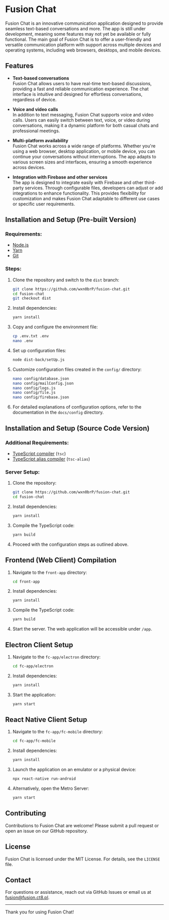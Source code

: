 # Fusion Chat

Fusion Chat is an innovative communication application designed to provide seamless text-based conversations and more. The app is still under development, meaning some features may not yet be available or fully functional. The main goal of Fusion Chat is to offer a user-friendly and versatile communication platform with support across multiple devices and operating systems, including web browsers, desktops, and mobile devices.

## Features

- **Text-based conversations**  
  Fusion Chat allows users to have real-time text-based discussions, providing a fast and reliable communication experience. The chat interface is intuitive and designed for effortless conversations, regardless of device.

- **Voice and video calls**  
  In addition to text messaging, Fusion Chat supports voice and video calls. Users can easily switch between text, voice, or video during conversations, making it a dynamic platform for both casual chats and professional meetings.

- **Multi-platform availability**  
  Fusion Chat works across a wide range of platforms. Whether you're using a web browser, desktop application, or mobile device, you can continue your conversations without interruptions. The app adapts to various screen sizes and interfaces, ensuring a smooth experience across devices.

- **Integration with Firebase and other services**  
  The app is designed to integrate easily with Firebase and other third-party services. Through configurable files, developers can adjust or add integrations to enhance functionality. This provides flexibility for customization and makes Fusion Chat adaptable to different use cases or specific user requirements.

## Installation and Setup (Pre-built Version)

### Requirements:

- [Node.js](https://nodejs.org/en/download/)
- [Yarn](https://yarnpkg.com/en/docs/install)
- [Git](https://git-scm.com/downloads)

### Steps:

1. Clone the repository and switch to the `dist` branch:
   ```bash
   git clone https://github.com/wxn0brP/fusion-chat.git
   cd fusion-chat
   git checkout dist
   ```

2. Install dependencies:
   ```bash
   yarn install
   ```

3. Copy and configure the environment file:
   ```bash
   cp .env.txt .env
   nano .env
   ```

4. Set up configuration files:
   ```bash
   node dist-back/setUp.js
   ```

5. Customize configuration files created in the `config/` directory:
   ```bash
   nano config/database.json
   nano config/mailConfig.json
   nano config/logs.js
   nano config/file.js
   nano config/firebase.json
   ```

6. For detailed explanations of configuration options, refer to the documentation in the `docs/config` directory.

## Installation and Setup (Source Code Version)

### Additional Requirements:

- [TypeScript compiler](https://www.npmjs.com/package/typescript) (`tsc`)
- [TypeScript alias compiler](https://www.npmjs.com/package/tsc-alias) (`tsc-alias`)

### Server Setup:

1. Clone the repository:
   ```bash
   git clone https://github.com/wxn0brP/fusion-chat.git
   cd fusion-chat
   ```

2. Install dependencies:
   ```bash
   yarn install
   ```

3. Compile the TypeScript code:
   ```bash
   yarn build
   ```

4. Proceed with the configuration steps as outlined above.

## Frontend (Web Client) Compilation

1. Navigate to the `front-app` directory:
   ```bash
   cd front-app
   ```

2. Install dependencies:
   ```bash
   yarn install
   ```

3. Compile the TypeScript code:
   ```bash
   yarn build
   ```

4. Start the server. The web application will be accessible under `/app`.

## Electron Client Setup

1. Navigate to the `fc-app/electron` directory:
   ```bash
   cd fc-app/electron
   ```

2. Install dependencies:
   ```bash
   yarn install
   ```

3. Start the application:
   ```bash
   yarn start
   ```

## React Native Client Setup

1. Navigate to the `fc-app/fc-mobile` directory:
   ```bash
   cd fc-app/fc-mobile
   ```

2. Install dependencies:
   ```bash
   yarn install
   ```

3. Launch the application on an emulator or a physical device:
   ```bash
   npx react-native run-android
   ```

4. Alternatively, open the Metro Server:
   ```bash
   yarn start
   ```

## Contributing

Contributions to Fusion Chat are welcome! Please submit a pull request or open an issue on our GitHub repository.

## License

Fusion Chat is licensed under the MIT License. For details, see the `LICENSE` file.

## Contact

For questions or assistance, reach out via GitHub Issues or email us at fusion@fusion.ct8.pl.

---

Thank you for using Fusion Chat!